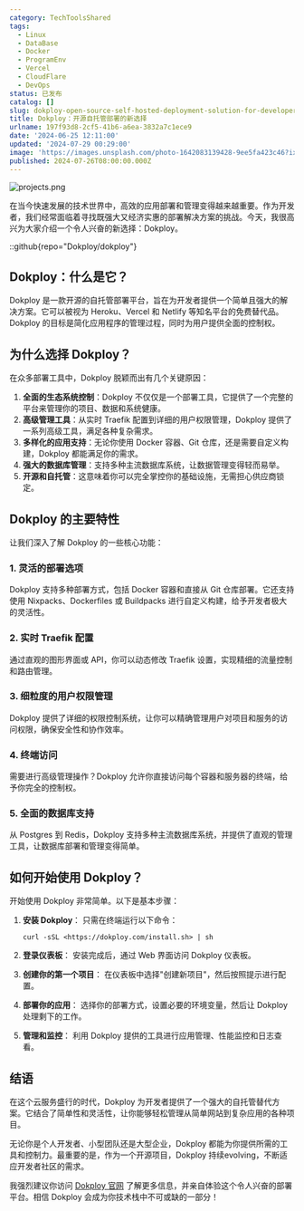 ```yaml
---
category: TechToolsShared
tags:
  - Linux
  - DataBase
  - Docker
  - ProgramEnv
  - Vercel
  - CloudFlare
  - DevOps
status: 已发布
catalog: []
slug: dokploy-open-source-self-hosted-deployment-solution-for-developers
title: Dokploy：开源自托管部署的新选择
urlname: 197f93d8-2cf5-41b6-a6ea-3832a7c1ece9
date: '2024-06-25 12:11:00'
updated: '2024-07-29 00:29:00'
image: 'https://images.unsplash.com/photo-1642083139428-9ee5fa423c46?ixlib=rb-4.0.3&q=85&fm=jpg&crop=entropy&cs=srgb'
published: 2024-07-26T08:00:00.000Z
---
```


![projects.png](https://prod-files-secure.s3.us-west-2.amazonaws.com/5d24fe63-e567-4804-86f9-9fdc62e13082/adfdc1fe-2109-46ac-9ad4-f50e8631f20c/projects.png?X-Amz-Algorithm=AWS4-HMAC-SHA256&X-Amz-Content-Sha256=UNSIGNED-PAYLOAD&X-Amz-Credential=ASIAZI2LB466S6227JUO%2F20250322%2Fus-west-2%2Fs3%2Faws4_request&X-Amz-Date=20250322T053726Z&X-Amz-Expires=3600&X-Amz-Security-Token=IQoJb3JpZ2luX2VjEF0aCXVzLXdlc3QtMiJHMEUCIEecUwb71%2BOiVgo5paXfX0d5tU8vgiqiWr9UD0D33fAUAiEA%2B1zRw4nLJV2s84O9n8Qa1onFD3nUM2nqRqQllUdUAG4qiAQItv%2F%2F%2F%2F%2F%2F%2F%2F%2F%2FARAAGgw2Mzc0MjMxODM4MDUiDCw2wDji6PzK%2FG01nyrcAyeOwjMjL%2B0UynQe1lpKCsqDwmVun0wDis7TETdCJsOdCJ7NPRG0ia14d5p0A%2BKXLvF7l4jcniz9yvHa6EAe0hSuce%2Br%2FRssNz5Q23sxLPTZT9ExRHAmbzTZaJGt2G%2BBEjJAxPsCfeFjrtNIxjXEjEdRuDRUqJNB0obAc2Qj%2FZ9iWCLsVlvqBjUCaXfqTvVKwAGW03keyLOCMb%2FVQkIXxIl2KHE0V7aI9sV7bYIk3zGsXTCAjeiFBC%2BRG03WzDvzNI2ezpjiXHwc5Wwgni8fZGBVF584mgjwrmniG18%2BmIisyYwrsdAG%2FnHgKsmjrTuUbm32L5RH4F5wWgICwhc8IEyBCKROqZQbC0YK3mIYrtmNKwe7AQG4px3JIrUhYltMXYn1zmC%2BSpm7eNwfRw%2F1FilNC8SWYec2fksgcXNSBaZGXinI89WfPEADEBG73yMBf22%2FCpT5go6dNKMGkoc9vLGcDYl8bXT21dczHxtTkSNx1VHz6nCyUkbEWb0RgkwhYs4F1jEECA63xXcFGw03%2FqpZJ8%2FeXAkQfhwhcceNk%2FmTdKjZ24in77G0Lm7M%2FzKgf%2BHCnAyn%2FQWy6OaUB2ZRfVFXVQiNgMCWHkQ5Z9FEtqwLisUvpv%2FPvOAMBr8kMLCJ%2Bb4GOqUBvfeWC67MAS2UakZUMp9R%2BqNXLV9zuaqkUax8HWYoAhrOvLHC8zXSPmikZk5KTDE8qD1mS5JEVQ%2FcdlyZT6k0jX7gPLYpP6dH%2BpSV2uRuYd7oHnsvE9pmWeye3ESFWtBtaee1V1nd0kfuCCmb0yMbcODUW2UzAgJYjE4Z%2F5Vsi8C2iDM8Q5R%2BctITHAhSsxH3%2B5lK91hsjuDUCpQYEEf0WBSCLnwp&X-Amz-Signature=55600c2db3b4eb61ebcf7b931ef422f7c85ed3139c70ea8e0c87649ed16d2172&X-Amz-SignedHeaders=host&x-id=GetObject)


在当今快速发展的技术世界中，高效的应用部署和管理变得越来越重要。作为开发者，我们经常面临着寻找既强大又经济实惠的部署解决方案的挑战。今天，我很高兴为大家介绍一个令人兴奋的新选择：Dokploy。


::github{repo="Dokploy/dokploy"}


## Dokploy：什么是它？


Dokploy 是一款开源的自托管部署平台，旨在为开发者提供一个简单且强大的解决方案。它可以被视为 Heroku、Vercel 和 Netlify 等知名平台的免费替代品。Dokploy 的目标是简化应用程序的管理过程，同时为用户提供全面的控制权。


## 为什么选择 Dokploy？


在众多部署工具中，Dokploy 脱颖而出有几个关键原因：

1. **全面的生态系统控制**：Dokploy 不仅仅是一个部署工具，它提供了一个完整的平台来管理你的项目、数据和系统健康。
2. **高级管理工具**：从实时 Traefik 配置到详细的用户权限管理，Dokploy 提供了一系列高级工具，满足各种复杂需求。
3. **多样化的应用支持**：无论你使用 Docker 容器、Git 仓库，还是需要自定义构建，Dokploy 都能满足你的需求。
4. **强大的数据库管理**：支持多种主流数据库系统，让数据管理变得轻而易举。
5. **开源和自托管**：这意味着你可以完全掌控你的基础设施，无需担心供应商锁定。

## Dokploy 的主要特性


让我们深入了解 Dokploy 的一些核心功能：


### 1. 灵活的部署选项


Dokploy 支持多种部署方式，包括 Docker 容器和直接从 Git 仓库部署。它还支持使用 Nixpacks、Dockerfiles 或 Buildpacks 进行自定义构建，给予开发者极大的灵活性。


### 2. 实时 Traefik 配置


通过直观的图形界面或 API，你可以动态修改 Traefik 设置，实现精细的流量控制和路由管理。


### 3. 细粒度的用户权限管理


Dokploy 提供了详细的权限控制系统，让你可以精确管理用户对项目和服务的访问权限，确保安全性和协作效率。


### 4. 终端访问


需要进行高级管理操作？Dokploy 允许你直接访问每个容器和服务器的终端，给予你完全的控制权。


### 5. 全面的数据库支持


从 Postgres 到 Redis，Dokploy 支持多种主流数据库系统，并提供了直观的管理工具，让数据库部署和管理变得简单。


## 如何开始使用 Dokploy？


开始使用 Dokploy 非常简单。以下是基本步骤：

1. **安装 Dokploy**：
只需在终端运行以下命令：

    ```plain text
    curl -sSL <https://dokploy.com/install.sh> | sh
    ```

2. **登录仪表板**：
安装完成后，通过 Web 界面访问 Dokploy 仪表板。
3. **创建你的第一个项目**：
在仪表板中选择"创建新项目"，然后按照提示进行配置。
4. **部署你的应用**：
选择你的部署方式，设置必要的环境变量，然后让 Dokploy 处理剩下的工作。
5. **管理和监控**：
利用 Dokploy 提供的工具进行应用管理、性能监控和日志查看。

## 结语


在这个云服务盛行的时代，Dokploy 为开发者提供了一个强大的自托管替代方案。它结合了简单性和灵活性，让你能够轻松管理从简单网站到复杂应用的各种项目。


无论你是个人开发者、小型团队还是大型企业，Dokploy 都能为你提供所需的工具和控制力。最重要的是，作为一个开源项目，Dokploy 持续evolving，不断适应开发者社区的需求。


我强烈建议你访问 [Dokploy 官网](https://dokploy.com/) 了解更多信息，并亲自体验这个令人兴奋的部署平台。相信 Dokploy 会成为你技术栈中不可或缺的一部分！

